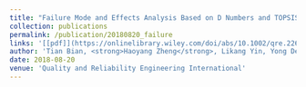```yaml
---
title: "Failure Mode and Effects Analysis Based on D Numbers and TOPSIS"
collection: publications
permalink: /publication/20180820_failure
links: '[[pdf]](https://onlinelibrary.wiley.com/doi/abs/10.1002/qre.2268)'
author: 'Tian Bian, <strong>Haoyang Zheng</strong>, Likang Yin, Yong Deng'
date: 2018-08-20
venue: 'Quality and Reliability Engineering International'
---
```

